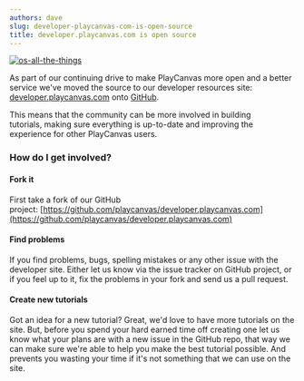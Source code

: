 ```yaml
---
authors: dave
slug: developer-playcanvas-com-is-open-source
title: developer.playcanvas.com is open source
---
```


[![os-all-the-things](/img/os-all-the-things.jpg)](/img/os-all-the-things.jpg)

As part of our continuing drive to make PlayCanvas more open and a better service we've moved the source to our developer resources site: [developer.playcanvas.com](https://developer.playcanvas.com) onto [GitHub](https://github.com/playcanvas/developer.playcanvas.com).

<!-- truncate -->

This means that the community can be more involved in building tutorials, making sure everything is up-to-date and improving the experience for other PlayCanvas users.

### How do I get involved?

#### Fork it

First take a fork of our GitHub project: [https://github.com/playcanvas/developer.playcanvas.com](https://github.com/playcanvas/developer.playcanvas.com)

#### Find problems

If you find problems, bugs, spelling mistakes or any other issue with the developer site. Either let us know via the issue tracker on GitHub project, or if you feel up to it, fix the problems in your fork and send us a pull request.

#### Create new tutorials

Got an idea for a new tutorial? Great, we'd love to have more tutorials on the site. But, before you spend your hard earned time off creating one let us know what your plans are with a new issue in the GitHub repo, that way we can make sure we're able to help you make the best tutorial possible. And prevents you wasting your time if it's not something that we can use on the site.
